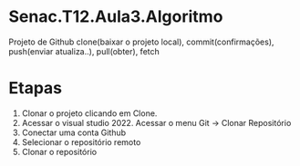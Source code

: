 # Senac.T12.Aula3.Algoritmo
Projeto de Github clone(baixar o projeto local), commit(confirmações), push(enviar atualiza..), pull(obter), fetch

# Etapas
1. Clonar o projeto clicando em Clone.
2. Acessar o visual studio 2022. Acessar o menu Git -> Clonar Repositório
3. Conectar uma conta Github
4. Selecionar o repositório remoto
5. Clonar o repositório
